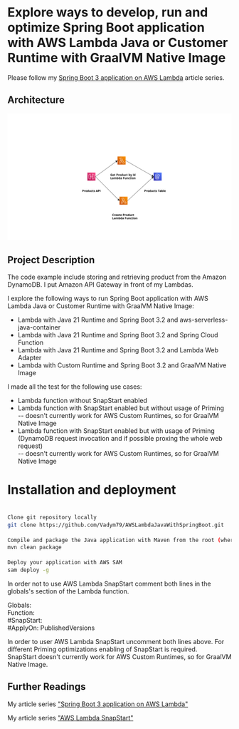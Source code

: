 # Explore ways to develop, run and optimize Spring Boot application with AWS Lambda Java or Customer Runtime with GraalVM Native Image  

Please follow my [Spring Boot 3 application on AWS Lambda](https://dev.to/vkazulkin/series/30408) article series.  

## Architecture

<p align="center">
  <img src="spring-boot-3.2-with-spring-cloud-function/src/main/resources/img/app_arch.png" alt="Application Architecture"/>
</p>

## Project Description
The code example include storing and retrieving product from the Amazon DynamoDB. I put Amazon API Gateway in front of my Lambdas.

I explore the following ways to run Spring Boot application with AWS Lambda Java or Customer Runtime with GraalVM Native Image:  

- Lambda with Java 21 Runtime and Spring Boot 3.2 and aws-serverless-java-container   
- Lambda with Java 21 Runtime and Spring Boot 3.2 and Spring Cloud Function   
- Lambda with Java 21 Runtime and Spring Boot 3.2 and Lambda Web Adapter   
- Lambda with Custom Runtime and Spring Boot 3.2 and GraalVM Native Image  


I made all the test for the following use cases:  

- Lambda function without SnapStart enabled  
- Lambda function with SnapStart enabled but without usage of Priming  
  -- doesn't currently work for AWS Custom Runtimes, so for GraalVM Native Image    
- Lambda function with SnapStart enabled but with usage of Priming (DynamoDB request invocation and if possible proxing the whole web request)  
  -- doesn't currently work for AWS Custom Runtimes, so for GraalVM Native Image      

# Installation and deployment

```bash

Clone git repository locally
git clone https://github.com/Vadym79/AWSLambdaJavaWithSpringBoot.git

Compile and package the Java application with Maven from the root (where pom.xml is located) of the project
mvn clean package

Deploy your application with AWS SAM
sam deploy -g  
```

In order not to use AWS Lambda SnapStart comment both lines in the globals's section of the Lambda function.

Globals:  
  Function:  
     #SnapStart:  
       #ApplyOn: PublishedVersions   

In order to user AWS Lambda SnapStart uncomment both lines above. For different Priming optimizations enabling of SnapStart is required.  
SnapStart doesn't currently work for AWS Custom Runtimes, so for GraalVM Native Image.  


## Further Readings 

My article series ["Spring Boot 3 application on AWS Lambda"](https://dev.to/aws-builders/spring-boot-3-application-on-aws-lambda-part-1-introduction-to-the-series-2m5g)

My article series ["AWS Lambda SnapStart"](https://dev.to/vkazulkin/measuring-java-11-lambda-cold-starts-with-snapstart-part-1-first-impressions-30a4)
